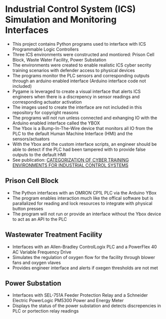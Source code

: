 # Industrial Control System (ICS) Simulation and Monitoring Interfaces
- This project contains Python programs used to interface with ICS Programmable Logic Controllers
- Three ICS environments were constructed and montiored: Prison Cell Block, Waste Water Facility, Power Substation
- The environments were created to enable realistic ICS cyber secrity training scenarios with defender access to physical devices
- The programs monitor the PLC sensors and corresponding outputs through an arduino enabled interface (Arduino interface code not included)
- Pygame is leveraged to create a visual interface that alerts ICS engineers when there is a discrepency in sensor readings and corresponding actuator activation
- The images used to create the interface are not included in this repository for copyright reasons
- The programs will not run unless connected and exhanging IO with the Arduino enabled interface called the YBOX
- The Ybox is a Bump-In-The-Wire device that monitors all IO from the PLC to the default Human Machine Interface (HMI) and the sensors/actuators
- With the Ybox and the custom interface scripts, an engineer should be able to detect if the PLC had been tampered with to provide false outputs to the default HMI
- See publication: [CATEGORIZATION OF CYBER TRAINING ENVIRONMENTS FOR INDUSTRIAL CONTROL SYSTEMS](https://link.springer.com/chapter/10.1007/978-3-319-70395-4_13)

## Prison Cell Block
- The Python interfaces with an OMRON CP1L PLC via the Arduino YBox
- The program enables interaction much like the offical software but is parallalized for reading and lock resources to integrate with physical button presses
- The program will not run or provide an interface without the Ybox device to act as an API to the PLC

## Wastewater Treatment Facility 
- Interfaces with an Allen-Bradley ControlLogix PLC and a PowerFlex 40 AC Variable Frequency Drive
- Simulates the regulation of oxygen flow for the facility through blower fans and oxygen vlaves
- Provides engineer interface and alerts if oxegen thresholds are not met

## Power Substation
- Interfaces with SEL-751A Feeder Protection Relay and a Schneider Electric PowerLogic PM5300 Power and Energy Meter
- Displays the status of the power substation and detects discrepencies in PLC or portection relay readings
